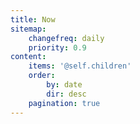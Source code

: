 ```yaml
---
title: Now
sitemap:
    changefreq: daily
    priority: 0.9
content:
    items: '@self.children'
    order:
        by: date
        dir: desc
    pagination: true
---
```


